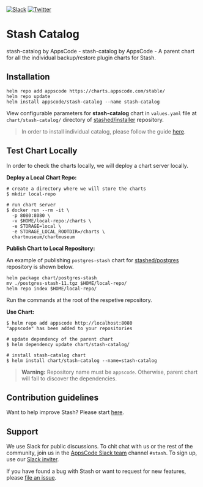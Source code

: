 [![Slack](https://slack.appscode.com/badge.svg)](https://slack.appscode.com)
[![Twitter](https://img.shields.io/twitter/follow/appscodehq.svg?style=social&logo=twitter&label=Follow)](https://twitter.com/intent/follow?screen_name=AppsCodeHQ)

# Stash Catalog

stash-catalog by AppsCode - stash-catalog by AppsCode - A parent chart for all the individual backup/restore plugin charts for Stash.

## Installation

```console
helm repo add appscode https://charts.appscode.com/stable/
helm repo update
helm install appscode/stash-catalog --name stash-catalog
```

View configurable parameters for **stash-catalog** chart in `values.yaml` file at `chart/stash-catalog/` directory of [stashed/installer](https://github.com/stashed/installer) repository.

>In order to install individual catalog, please follow the guide [here](https://github.com/stashed/catalog).

## Test Chart Locally

In order to check the charts locally, we will deploy a chart server locally.

**Deploy a Local Chart Repo:**

```console
# create a directory where we will store the charts
$ mkdir local-repo

# run chart server
$ docker run --rm -it \
  -p 8080:8080 \
  -v $HOME/local-repo:/charts \
  -e STORAGE=local \
  -e STORAGE_LOCAL_ROOTDIR=/charts \
  chartmuseum/chartmuseum
```

**Publish Chart to Local Repository:**

An example of publishing `postgres-stash` chart for [stashed/postgres](https://github.com/stashed/postgres) repository is shown below.

```console
helm package chart/postgres-stash
mv ./postgres-stash-11.tgz $HOME/local-repo/
helm repo index $HOME/local-repo/
```

Run the commands at the root of the respetive repository.

**Use Chart:**

```console
$ helm repo add appscode http://localhost:8080
"appscode" has been added to your repositories

# update dependency of the parent chart
$ helm dependency update chart/stash-catalog/

# install stash-catalog chart
$ helm install chart/stash-catalog --name=stash-catalog
```

>**Warning:** Repository name must be `appscode`. Otherwise, parent chart will fail to discover the dependencies.

## Contribution guidelines

Want to help improve Stash? Please start [here](https://appscode.com/products/stash/0.8.3/welcome/contributing).

## Support

We use Slack for public discussions. To chit chat with us or the rest of the community, join us in the [AppsCode Slack team](https://appscode.slack.com/messages/C8NCX6N23/details/) channel `#stash`. To sign up, use our [Slack inviter](https://slack.appscode.com/).

If you have found a bug with Stash or want to request for new features, please [file an issue](https://github.com/stashed/stash/issues/new).
